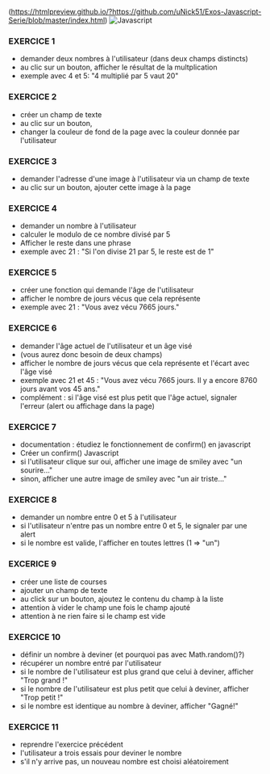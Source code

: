 (https://htmlpreview.github.io/?https://github.com/uNick51/Exos-Javascript-Serie/blob/master/index.html)
![Javascript](https://i.gifer.com/8OGO.gif)
### EXERCICE 1
* demander deux nombres à l'utilisateur (dans deux champs distincts)
* au clic sur un bouton, afficher le résultat de la multplication
* exemple avec 4 et 5: "4 multiplié par 5 vaut 20"

### EXERCICE 2
* créer un champ de texte
* au clic sur un bouton,
* changer la couleur de fond de la page avec la couleur donnée par l'utilisateur

### EXERCICE 3
* demander l'adresse d'une image à l'utilisateur via un champ de texte
* au clic sur un bouton, ajouter cette image à la page

### EXERCICE 4
* demander un nombre à l'utilisateur
* calculer le modulo de ce nombre divisé par 5
* Afficher le reste dans une phrase
* exemple avec 21 : "Si l'on divise 21 par 5, le reste est de 1" 

### EXERCICE 5
* créer une fonction qui demande l'âge de l'utilisateur
* afficher le nombre de jours vécus que cela représente
* exemple avec 21 : "Vous avez vécu 7665 jours."

### EXERCICE 6
* demander l'âge actuel de l'utilisateur et un âge visé
* (vous aurez donc besoin de deux champs)
* afficher le nombre de jours vécus que cela représente et l'écart avec l'âge visé
* exemple avec 21 et 45 : "Vous avez vécu 7665 jours. Il y a encore 8760 jours avant vos 45 ans."
* complément : si l'âge visé est plus petit que l'âge actuel, signaler l'erreur (alert ou affichage dans la page)

### EXERCICE 7
* documentation : étudiez le fonctionnement de confirm() en javascript
* Créer un confirm() Javascript
* si l'utilisateur clique sur oui, afficher une image de smiley avec "un sourire..."
* sinon, afficher une autre image de smiley avec "un air triste..."

### EXERCICE 8
* demander un nombre entre 0 et 5 à l'utilisateur
* si l'utilisateur n'entre pas un nombre entre 0 et 5, le signaler par une alert
* si le nombre est valide, l'afficher en toutes lettres (1 => "un")

### EXCERICE 9
* créer une liste de courses
* ajouter un champ de texte
* au click sur un bouton, ajoutez le contenu du champ à la liste
* attention à vider le champ une fois le champ ajouté
* attention à ne rien faire si le champ est vide

### EXERCICE 10
* définir un nombre à deviner (et pourquoi pas avec Math.random()?)
* récupérer un nombre entré par l'utilisateur
* si le nombre de l'utilisateur est plus grand que celui à deviner, afficher "Trop grand !"
* si le nombre de l'utilisateur est plus petit que celui à deviner, afficher "Trop petit !"
* si le nombre est identique au nombre à deviner, afficher "Gagné!"

### EXERCICE 11
* reprendre l'exercice précédent
* l'utilisateur a trois essais pour deviner le nombre
* s'il n'y arrive pas, un nouveau nombre est choisi aléatoirement
